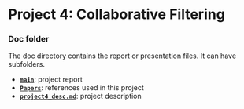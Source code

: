 # Project 4: Collaborative Filtering

### Doc folder

The doc directory contains the report or presentation files. It can have subfolders.  
+ [**`main`**](main.Rmd): project report  
+ [**`Papers`**](Papers/): references used in this project  
+ [**`project4_desc.md`**](project4_desc.md): project description  
